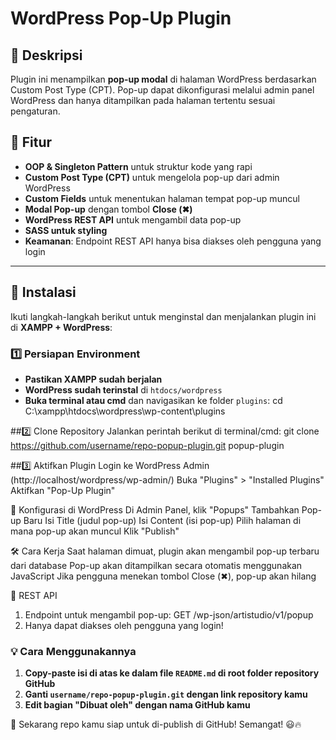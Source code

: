 # WordPress Pop-Up Plugin  

## 🎯 Deskripsi  
Plugin ini menampilkan **pop-up modal** di halaman WordPress berdasarkan Custom Post Type (CPT). Pop-up dapat dikonfigurasi melalui admin panel WordPress dan hanya ditampilkan pada halaman tertentu sesuai pengaturan.  

## 🚀 Fitur  
- **OOP & Singleton Pattern** untuk struktur kode yang rapi  
- **Custom Post Type (CPT)** untuk mengelola pop-up dari admin WordPress  
- **Custom Fields** untuk menentukan halaman tempat pop-up muncul  
- **Modal Pop-up** dengan tombol **Close (✖)**  
- **WordPress REST API** untuk mengambil data pop-up  
- **SASS untuk styling**  
- **Keamanan**: Endpoint REST API hanya bisa diakses oleh pengguna yang login  

---

## 📂 Instalasi  
Ikuti langkah-langkah berikut untuk menginstal dan menjalankan plugin ini di **XAMPP + WordPress**:

### 1️⃣ **Persiapan Environment**
- **Pastikan XAMPP sudah berjalan**
- **WordPress sudah terinstal** di `htdocs/wordpress`
- **Buka terminal atau cmd** dan navigasikan ke folder `plugins`:
  cd C:\xampp\htdocs\wordpress\wp-content\plugins
  
##2️⃣ Clone Repository
Jalankan perintah berikut di terminal/cmd:
git clone https://github.com/username/repo-popup-plugin.git popup-plugin

##3️⃣ Aktifkan Plugin
Login ke WordPress Admin (http://localhost/wordpress/wp-admin/)
Buka "Plugins" > "Installed Plugins"
Aktifkan "Pop-Up Plugin"

📌 Konfigurasi di WordPress
Di Admin Panel, klik "Popups"
Tambahkan Pop-up Baru
Isi Title (judul pop-up)
Isi Content (isi pop-up)
Pilih halaman di mana pop-up akan muncul
Klik "Publish"

🛠️ Cara Kerja
Saat halaman dimuat, plugin akan mengambil pop-up terbaru dari database
Pop-up akan ditampilkan secara otomatis menggunakan JavaScript
Jika pengguna menekan tombol Close (✖), pop-up akan hilang

📜 REST API
1. Endpoint untuk mengambil pop-up:
GET /wp-json/artistudio/v1/popup
2. Hanya dapat diakses oleh pengguna yang login!

### **💡 Cara Menggunakannya**
1. **Copy-paste isi di atas ke dalam file `README.md` di root folder repository GitHub**  
2. **Ganti `username/repo-popup-plugin.git` dengan link repository kamu**  
3. **Edit bagian "Dibuat oleh" dengan nama GitHub kamu**  

🚀 Sekarang repo kamu siap untuk di-publish di GitHub! Semangat! 😃🔥

